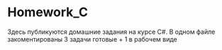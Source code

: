 # Homework_C
Здесь публикуются домашние задания на курсе С#. В одном файле закоментированы 3 задачи готовые + 1 в рабочем виде
